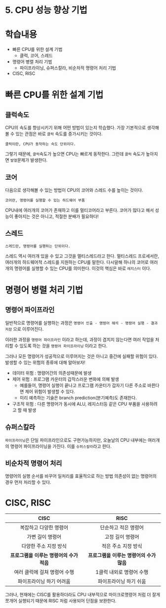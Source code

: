 # 5. CPU 성능 향상 기법

# 학습내용
- 빠른 CPU를 위한 설계 기법
  - 클럭, 코어, 스레드
- 명령어 병렬 처리 기법
  - 파이프라이닝, 슈퍼스칼라, 비순차적 명령어 처리 기법
- CISC, RISC

# 빠른 CPU를 위한 설계 기법
## 클럭속도
CPU의 속도를 향상시키기 위해 어떤 방법이 있는지 학습했다.
가장 기본적으로 생각해 볼 수 있는 관점은 바로 `클럭` 속도를 증가시키는 것이다. 

```
클럭이란, CPU가 동작하는 속도 단위이다.
```

그렇기 때문에, `클럭`속도가 높으면 CPU는 빠르게 동작한다.
그런데 `클럭` 속도가 높아지면 `발열`문제가 발생한다.

## 코어
다음으로 생각해볼 수 있는 방법이 CPU의 코어와 스레드 수를 높이는 것이다.
```
코어란, 명령어를 실행할 수 있는 하드웨어 부품
```

CPU내에 여러개의 코어가 존재하고 이를 멀티코어라고 부른다.
코어가 많다고 해서 성능이 좋아지는 것은 아니고, 적절한 분배가 필요하다!

## 스레드

```
스레드란, 명령어를 실행하는 단위이다.
```

스레드 역시 여러개 있을 수 있고 그것을 멀티스레드라고 한다.
멀티스레드 프로세서란, 여러개의 하드웨어적 스레드를 지원하는 CPU를 말한다. 다시말해 하나의 코어로 여러개의 명령어를 실행할 수 있는 CPU를 의미한다. 이것의 핵심은 바로 `레지스터` 이다.

# 명령어 병렬 처리 기법

## 명령어 파이프라인
일반적으로 명령어를 실행하는 과정은
`명령어 인출 - 명령어 해석 - 명령어 실행 - 결과저장`
으로 이루어진다.

이러한 과정을 `명령어 파이프라인` 이라고 하는데, 과정이 겹치지 않는다면 여러 작업을 처리할 수 있도록 하는 것을 `명령어 파이프라이닝` 이라고 한다.

그러나 모든 명령어가 성공적으로 이루어지는 것은 아니고 중간에 실패할 위험이 있다. 발생할 수 있는 위험의 종류에 대해 알아보자! 

- 데이터 위험 : 명령어간의 의존성때문에 발생
- 제어 위험 : 프로그램 카운터의 갑작스러운 변화에 의해 발생
   - 예를들어, 명령어 실행이 끝나고 프로그램 카운터가 갑자기 다른 주소로 바뀐다면 제어 위험이 발생할 수 있다.
   - 미리 예측하는 기술은 branch prediction(분기예측)도 존재한다.
 - 구조적 위험 : 다른 명령어가 동시에 ALU, 레지스터등 같은 CPU 부품을 사용하려고 할 때 발생

## 슈퍼스칼라
`파이프라이닝`은 단일 파이프라인으로도 구현가능하지만, 오늘날의 CPU 내부에는 여러개의 명령어 파이프라이닝을 가진다. 이를 `슈퍼스칼라`라고 한다.

## 비순차적 명령어 처리
명령어의 실행 순서를 바꾸어 일처리를 효율적으로 하는 방법
의존성이 없는 명령어의 경우 먼저 처리할 수 있다.

# CISC, RISC



| CISC | RISC |
|:----:|:----:|
| 복잡하고 다양한 명령어| 단순하고 적은 명령어 |
|가변 길이 명령어| 고정 길이 명령어|
|다양한 주소 지정 방식 |적은 주소 지정 방식|
| **프로그램을 이루는 명령어의 수가 적음** |**프로그램을 이루는 명령어의 수가 많음**|
| 여러 클럭에 걸쳐 명령어 수행 | 1클럭 내외로 명령어 수행 |
|파이프라이닝 하기 어려움 | 파이프라이닝 하기 쉬움|


그러나, 현재에는 CISC를 활용하더라도 CPU 내부적으로 마이크로명령어 처럼 더 잘게 쪼개어 실행되기 때문에 RISC 처럼 사용되어 단점을 보완한다.
